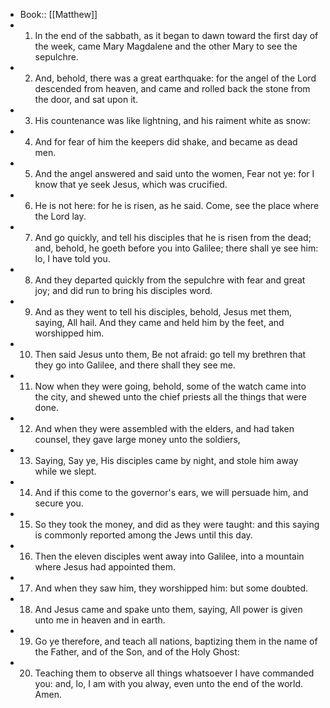 - Book:: [[Matthew]]
- 1. In the end of the sabbath, as it began to dawn toward the first day of the week, came Mary Magdalene and the other Mary to see the sepulchre.
- 2. And, behold, there was a great earthquake: for the angel of the Lord descended from heaven, and came and rolled back the stone from the door, and sat upon it.
- 3. His countenance was like lightning, and his raiment white as snow:
- 4. And for fear of him the keepers did shake, and became as dead men.
- 5. And the angel answered and said unto the women, Fear not ye: for I know that ye seek Jesus, which was crucified.
- 6. He is not here: for he is risen, as he said. Come, see the place where the Lord lay.
- 7. And go quickly, and tell his disciples that he is risen from the dead; and, behold, he goeth before you into Galilee; there shall ye see him: lo, I have told you.
- 8. And they departed quickly from the sepulchre with fear and great joy; and did run to bring his disciples word.
- 9. And as they went to tell his disciples, behold, Jesus met them, saying, All hail. And they came and held him by the feet, and worshipped him.
- 10. Then said Jesus unto them, Be not afraid: go tell my brethren that they go into Galilee, and there shall they see me.
- 11. Now when they were going, behold, some of the watch came into the city, and shewed unto the chief priests all the things that were done.
- 12. And when they were assembled with the elders, and had taken counsel, they gave large money unto the soldiers,
- 13. Saying, Say ye, His disciples came by night, and stole him away while we slept.
- 14. And if this come to the governor's ears, we will persuade him, and secure you.
- 15. So they took the money, and did as they were taught: and this saying is commonly reported among the Jews until this day.
- 16. Then the eleven disciples went away into Galilee, into a mountain where Jesus had appointed them.
- 17. And when they saw him, they worshipped him: but some doubted.
- 18. And Jesus came and spake unto them, saying, All power is given unto me in heaven and in earth.
- 19. Go ye therefore, and teach all nations, baptizing them in the name of the Father, and of the Son, and of the Holy Ghost:
- 20. Teaching them to observe all things whatsoever I have commanded you: and, lo, I am with you alway, even unto the end of the world. Amen.
